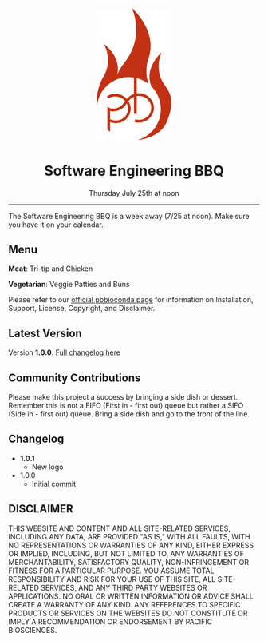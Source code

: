 <p align="center">
  <img width="150px" src="img/fire.png" alt="Software Engineering BBQ logo" width="250px"/>
</p>
<h1 align="center">Software Engineering BBQ</h1>
<p align="center">Thursday July 25th at noon</p>

***

The Software Engineering BBQ is a week away (7/25 at noon).  Make sure you have it on your calendar.

## Menu
**Meat**: Tri-tip and Chicken

**Vegetarian**: Veggie Patties and Buns

Please refer to our [official pbbioconda page](https://github.com/PacificBiosciences/pbbioconda)
for information on Installation, Support, License, Copyright, and Disclaimer.

## Latest Version
Version **1.0.0**: [Full changelog here](#changelog)

## Community Contributions
Please make this project a success by bringing a side dish or dessert.  Remember this is not a FIFO (First in - first out) queue but rather a SIFO (Side in - first out) queue.  Bring a side dish and go to the front of the line.

## Changelog

 * **1.0.1**
   * New logo
 * 1.0.0
   * Initial commit
 

## DISCLAIMER
THIS WEBSITE AND CONTENT AND ALL SITE-RELATED SERVICES, INCLUDING ANY DATA, ARE PROVIDED "AS IS," WITH ALL FAULTS, WITH NO REPRESENTATIONS OR WARRANTIES OF ANY KIND, EITHER EXPRESS OR IMPLIED, INCLUDING, BUT NOT LIMITED TO, ANY WARRANTIES OF MERCHANTABILITY, SATISFACTORY QUALITY, NON-INFRINGEMENT OR FITNESS FOR A PARTICULAR PURPOSE. YOU ASSUME TOTAL RESPONSIBILITY AND RISK FOR YOUR USE OF THIS SITE, ALL SITE-RELATED SERVICES, AND ANY THIRD PARTY WEBSITES OR APPLICATIONS. NO ORAL OR WRITTEN INFORMATION OR ADVICE SHALL CREATE A WARRANTY OF ANY KIND. ANY REFERENCES TO SPECIFIC PRODUCTS OR SERVICES ON THE WEBSITES DO NOT CONSTITUTE OR IMPLY A RECOMMENDATION OR ENDORSEMENT BY PACIFIC BIOSCIENCES.<p align="center">